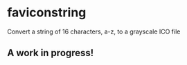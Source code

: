 # faviconstring

Convert a string of 16 characters, a-z, to a grayscale ICO file

## A work in progress!
